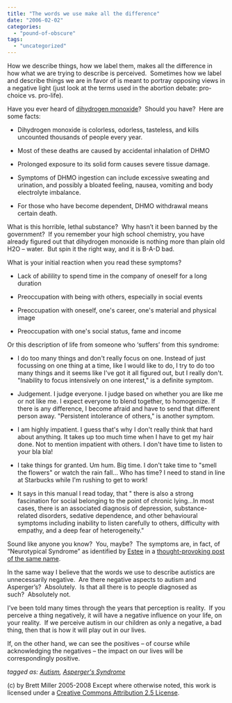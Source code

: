 ```yaml
---
title: "The words we use make all the difference"
date: "2006-02-02"
categories: 
  - "pound-of-obscure"
tags: 
  - "uncategorized"
---
```


How we describe things, how we label them, makes all the difference in how what we are trying to describe is perceived.  Sometimes how we label and describe things we are in favor of is meant to portray opposing views in a negative light (just look at the terms used in the abortion debate: pro-choice vs. pro-life).    
  
Have you ever heard of [dihydrogen monoxide](http://www.dhmo.org/)?  Should you have?  Here are some facts:  
  

- Dihydrogen monoxide is colorless, odorless, tasteless, and kills uncounted thousands of people every year.
  
- Most of these deaths are caused by accidental inhalation of DHMO
  
- Prolonged exposure to its solid form causes severe tissue damage.
  
- Symptoms of DHMO ingestion can include excessive sweating and urination, and possibly a bloated feeling, nausea, vomiting and body electrolyte imbalance.
  
- For those who have become dependent, DHMO withdrawal means certain death.

  
What is this horrible, lethal substance?  Why hasn’t it been banned by the government?  If you remember your high school chemistry, you have already figured out that dihydrogen monoxide is nothing more than plain old H2O – water.  But spin it the right way, and it is B-A-D bad.  
  
What is your initial reaction when you read these symptoms?  
  

- Lack of abilility to spend time in the company of oneself for a long duration
  
- Preoccupation with being with others, especially in social events
  
- Preoccupation with oneself, one's career, one's material and physical image
  
- Preoccupation with one's social status, fame and income

  
Or this description of life from someone who ‘suffers’ from this syndrome:  
  

- I do too many things and don't really focus on one. Instead of just focussing on one thing at a time, like I would like to do, I try to do too many things and it seems like I've got it all figured out, but I really don't. "Inability to focus intensively on one interest," is a definite symptom.
  
- Judgement. I judge everyone. I judge based on whether you are like me or not like me. I expect everyone to blend together, to homogenize. If there is any difference, I become afraid and have to send that different person away. "Persistent intolerance of others," is another symptom.
  
- I am highly impatient. I guess that's why I don't really think that hard about anything. It takes up too much time when I have to get my hair done. Not to mention impatient with others. I don't have time to listen to your bla bla!
  
- I take things for granted. Um hum. Big time. I don't take time to "smell the flowers" or watch the rain fall... Who has time? I need to stand in line at Starbucks while I'm rushing to get to work!
  
- It says in this manual I read today, that " there is also a strong fascination for social belonging to the point of chronic lying...In most cases, there is an associated diagnosis of depression, substance-related disorders, sedative dependence, and other behavioural symptoms including inability to listen carefully to others, difficulty with empathy, and a deep fear of heterogeneity."

  
Sound like anyone you know?  You, maybe?  The symptoms are, in fact, of “Neurotypical Syndrome” as identified by [Estee](http://joyofautism.blogspot.com/) in a [thought-provoking post of the same name](http://joyofautism.blogspot.com/2006/01/dancing.html).  
  
In the same way I believe that the words we use to describe autistics are unnecessarily negative.  Are there negative aspects to autism and Asperger’s?  Absolutely.  Is that all there is to people diagnosed as such?  Absolutely not.    
  
I’ve been told many times through the years that perception is reality.  If you perceive a thing negatively, it will have a negative influence on your life, on your reality.  If we perceive autism in our children as only a negative, a bad thing, then that is how it will play out in our lives.    
  
If, on the other hand, we can see the positives – of course while acknowledging the negatives – the impact on our lives will be correspondingly positive.    
  
_tagged as: [Autism](http://technorati.com/tag/autism), [Asperger's Syndrome](http://technorati.com/tag/asperger's)_

(c) by Brett Miller 2005-2008 Except where otherwise noted, this work is licensed under a [Creative Commons Attribution 2.5 License](http://creativecommons.org/licenses/by/2.5/).
